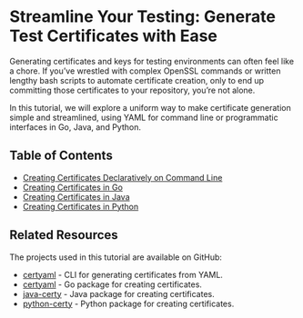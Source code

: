 # Streamline Your Testing: Generate Test Certificates with Ease

Generating certificates and keys for testing environments can often feel like a chore.
If you’ve wrestled with complex OpenSSL commands or written lengthy bash scripts to automate certificate creation, only to end up committing those certificates to your repository, you’re not alone.

In this tutorial, we will explore a uniform way to make certificate generation simple and streamlined, using YAML for command line or programmatic interfaces in Go, Java, and Python.

## Table of Contents

- [Creating Certificates Declaratively on Command Line](cli/README.md)
- [Creating Certificates in Go](go/README.md)
- [Creating Certificates in Java](java/README.md)
- [Creating Certificates in Python](python/README.md)

## Related Resources

The projects used in this tutorial are available on GitHub:

- [certyaml](https://github.com/tsaarni/certyaml) - CLI for generating certificates from YAML.
- [certyaml](https://github.com/tsaarni/certyaml) - Go package for creating certificates.
- [java-certy](https://github.com/tsaarni/java-certy) - Java package for creating certificates.
- [python-certy](https://github.com/tsaarni/python-certy) - Python package for creating certificates.
